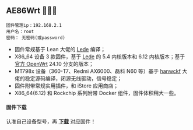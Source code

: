 ## AE86Wrt 🎉🎉🎉

```
固件管理ip：192.168.2.1  
用户名：root
密码： 无密码(或password)
```
* 固件常规基于 Lean 大佬的 [Lede](https://github.com/coolsnowwolf/lede) 编译；
* X86_64 设备 3 款固件，基于 [Lede](https://github.com/coolsnowwolf/lede) 的 5.4 内核版本和 6.12 内核版本；基于 [官方 OpenWrt](https://github.com/openwrt/openwrt) 24.10 分支的版本；
* MT798x 设备（360-T7、Redmi AX6000、磊科 N60 等）基于 [hanwckf](https://github.com/hanwckf/immortalwrt-mt798x) 大佬的稳定源码编译，闭源无线驱动，信号稳定；
* 固件附带常规实用插件，和 iStore 应用商店；
* X86_64(6.12) 和 Rockchip 系列附带 Docker 组件，固件体积稍大一些。

#### 固件下载

认准自己设备型号，再 **[下载](https://github.com/xiangfeidexiaohuo/AE86Wrt/releases)** 对应固件！

